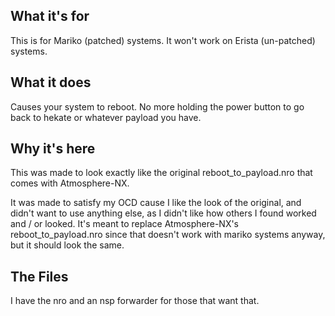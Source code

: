 ## What it's for
This is for Mariko (patched) systems. It won't work on Erista (un-patched) systems.

## What it does
Causes your system to reboot. No more holding the power button to go back to hekate or whatever payload you have.


## Why it's here
This was made to look exactly like the original reboot_to_payload.nro that comes with Atmosphere-NX.

It was made to satisfy my OCD cause I like the look of the original, and didn't want to use anything else, as I didn't like how others I found worked and / or looked. It's meant to replace Atmosphere-NX's reboot_to_payload.nro since that doesn't work with mariko systems anyway, but it should look the same.

## The Files
I have the nro and an nsp forwarder for those that want that.
